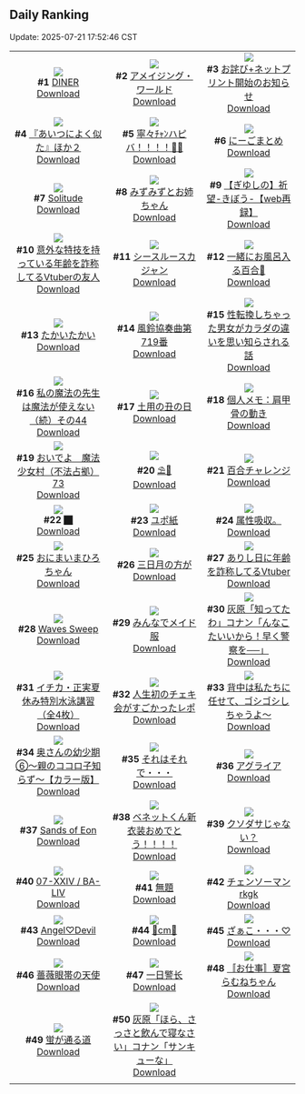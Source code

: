 ## Daily Ranking
Update: 2025-07-21 17:52:46 CST

|      |      |      |
| :----: | :----: | :----: |
| ![](https://i.pixiv.re/c/240x480/img-master/img/2025/07/19/00/00/14/132845706_p0_master1200.jpg)<br>**#1** [DINER](https://www.pixiv.net/artworks/132845706)<br>[Download](https://i.pixiv.re/img-original/img/2025/07/19/00/00/14/132845706_p0.png) | ![](https://i.pixiv.re/c/240x480/img-master/img/2025/07/19/19/31/19/132873598_p0_master1200.jpg)<br>**#2** [アメイジング・ワールド](https://www.pixiv.net/artworks/132873598)<br>[Download](https://i.pixiv.re/img-original/img/2025/07/19/19/31/19/132873598_p0.jpg) | ![](https://i.pixiv.re/c/240x480/img-master/img/2025/07/19/11/16/10/132859607_p0_master1200.jpg)<br>**#3** [お詫び+ネットプリント開始のお知らせ](https://www.pixiv.net/artworks/132859607)<br>[Download](https://i.pixiv.re/img-original/img/2025/07/19/11/16/10/132859607_p0.png) |
| ![](https://i.pixiv.re/c/240x480/img-master/img/2025/07/20/22/28/56/132922491_p0_master1200.jpg)<br>**#4** [『あいつによく似た』ほか２](https://www.pixiv.net/artworks/132922491)<br>[Download](https://i.pixiv.re/img-original/img/2025/07/20/22/28/56/132922491_p0.jpg) | ![](https://i.pixiv.re/c/240x480/img-master/img/2025/07/20/00/00/23/132885179_p0_master1200.jpg)<br>**#5** [寧々ﾁｬﾝハピバ！！！！🎂🎉](https://www.pixiv.net/artworks/132885179)<br>[Download](https://i.pixiv.re/img-original/img/2025/07/20/00/00/23/132885179_p0.jpg) | ![](https://i.pixiv.re/c/240x480/img-master/img/2025/07/19/00/11/11/132846662_p0_master1200.jpg)<br>**#6** [にーごまとめ](https://www.pixiv.net/artworks/132846662)<br>[Download](https://i.pixiv.re/img-original/img/2025/07/19/00/11/11/132846662_p0.jpg) |
| ![](https://i.pixiv.re/c/240x480/img-master/img/2025/07/19/00/03/14/132846215_p0_master1200.jpg)<br>**#7** [Solitude](https://www.pixiv.net/artworks/132846215)<br>[Download](https://i.pixiv.re/img-original/img/2025/07/19/00/03/14/132846215_p0.jpg) | ![](https://i.pixiv.re/c/240x480/img-master/img/2025/07/19/00/13/20/132846753_p0_master1200.jpg)<br>**#8** [みずみずとお姉ちゃん](https://www.pixiv.net/artworks/132846753)<br>[Download](https://i.pixiv.re/img-original/img/2025/07/19/00/13/20/132846753_p0.jpg) | ![](https://i.pixiv.re/c/240x480/img-master/img/2025/07/20/00/00/23/132885180_p0_master1200.jpg)<br>**#9** [【ぎゆしの】祈望-きぼう-【web再録】](https://www.pixiv.net/artworks/132885180)<br>[Download](https://i.pixiv.re/img-original/img/2025/07/20/00/00/23/132885180_p0.png) |
| ![](https://i.pixiv.re/c/240x480/img-master/img/2025/07/19/21/01/55/132877194_p0_master1200.jpg)<br>**#10** [意外な特技を持っている年齢を詐称してるVtuberの友人](https://www.pixiv.net/artworks/132877194)<br>[Download](https://i.pixiv.re/img-original/img/2025/07/19/21/01/55/132877194_p0.png) | ![](https://i.pixiv.re/c/240x480/img-master/img/2025/07/19/00/00/21/132845768_p0_master1200.jpg)<br>**#11** [シースルースカジャン](https://www.pixiv.net/artworks/132845768)<br>[Download](https://i.pixiv.re/img-original/img/2025/07/19/00/00/21/132845768_p0.jpg) | ![](https://i.pixiv.re/c/240x480/img-master/img/2025/07/20/00/29/39/132886829_p0_master1200.jpg)<br>**#12** [一緒にお風呂入る百合🛀](https://www.pixiv.net/artworks/132886829)<br>[Download](https://i.pixiv.re/img-original/img/2025/07/20/00/29/39/132886829_p0.jpg) |
| ![](https://i.pixiv.re/c/240x480/img-master/img/2025/07/19/21/08/02/132877456_p0_master1200.jpg)<br>**#13** [たかいたかい](https://www.pixiv.net/artworks/132877456)<br>[Download](https://i.pixiv.re/img-original/img/2025/07/19/21/08/02/132877456_p0.jpg) | ![](https://i.pixiv.re/c/240x480/img-master/img/2025/07/19/18/59/08/132872332_p0_master1200.jpg)<br>**#14** [風鈴協奏曲第719番](https://www.pixiv.net/artworks/132872332)<br>[Download](https://i.pixiv.re/img-original/img/2025/07/19/18/59/08/132872332_p0.jpg) | ![](https://i.pixiv.re/c/240x480/img-master/img/2025/07/20/00/01/19/132885399_p0_master1200.jpg)<br>**#15** [性転換しちゃった男女がカラダの違いを思い知らされる話](https://www.pixiv.net/artworks/132885399)<br>[Download](https://i.pixiv.re/img-original/img/2025/07/20/00/01/19/132885399_p0.jpg) |
| ![](https://i.pixiv.re/c/240x480/img-master/img/2025/07/20/00/01/14/132885383_p0_master1200.jpg)<br>**#16** [私の魔法の先生は魔法が使えない（続）その44](https://www.pixiv.net/artworks/132885383)<br>[Download](https://i.pixiv.re/img-original/img/2025/07/20/00/01/14/132885383_p0.jpg) | ![](https://i.pixiv.re/c/240x480/img-master/img/2025/07/19/12/42/19/132861875_p0_master1200.jpg)<br>**#17** [土用の丑の日](https://www.pixiv.net/artworks/132861875)<br>[Download](https://i.pixiv.re/img-original/img/2025/07/19/12/42/19/132861875_p0.jpg) | ![](https://i.pixiv.re/c/240x480/img-master/img/2025/07/19/06/00/10/132853802_p0_master1200.jpg)<br>**#18** [個人メモ：肩甲骨の動き](https://www.pixiv.net/artworks/132853802)<br>[Download](https://i.pixiv.re/img-original/img/2025/07/19/06/00/10/132853802_p0.jpg) |
| ![](https://i.pixiv.re/c/240x480/img-master/img/2025/07/19/18/38/38/132871691_p0_master1200.jpg)<br>**#19** [おいでよ　魔法少女村（不法占拠）73](https://www.pixiv.net/artworks/132871691)<br>[Download](https://i.pixiv.re/img-original/img/2025/07/19/18/38/38/132871691_p0.png) | ![](https://i.pixiv.re/c/240x480/img-master/img/2025/07/19/00/00/11/132845672_p0_master1200.jpg)<br>**#20** [⛱🌊](https://www.pixiv.net/artworks/132845672)<br>[Download](https://i.pixiv.re/img-original/img/2025/07/19/00/00/11/132845672_p0.jpg) | ![](https://i.pixiv.re/c/240x480/img-master/img/2025/07/20/00/00/11/132885074_p0_master1200.jpg)<br>**#21** [百合チャレンジ](https://www.pixiv.net/artworks/132885074)<br>[Download](https://i.pixiv.re/img-original/img/2025/07/20/00/00/11/132885074_p0.png) |
| ![](https://i.pixiv.re/c/240x480/img-master/img/2025/07/19/21/48/47/132879193_p0_master1200.jpg)<br>**#22** [⬛︎](https://www.pixiv.net/artworks/132879193)<br>[Download](https://i.pixiv.re/img-original/img/2025/07/19/21/48/47/132879193_p0.jpg) | ![](https://i.pixiv.re/c/240x480/img-master/img/2025/07/19/18/46/06/132871935_p0_master1200.jpg)<br>**#23** [ユポ紙](https://www.pixiv.net/artworks/132871935)<br>[Download](https://i.pixiv.re/img-original/img/2025/07/19/18/46/06/132871935_p0.png) | ![](https://i.pixiv.re/c/240x480/img-master/img/2025/07/19/14/26/43/132864332_p0_master1200.jpg)<br>**#24** [属性吸収。](https://www.pixiv.net/artworks/132864332)<br>[Download](https://i.pixiv.re/img-original/img/2025/07/19/14/26/43/132864332_p0.jpg) |
| ![](https://i.pixiv.re/c/240x480/img-master/img/2025/07/19/00/07/11/132846461_p0_master1200.jpg)<br>**#25** [おにまいまひろちゃん](https://www.pixiv.net/artworks/132846461)<br>[Download](https://i.pixiv.re/img-original/img/2025/07/19/00/07/11/132846461_p0.png) | ![](https://i.pixiv.re/c/240x480/img-master/img/2025/07/19/11/46/14/132860291_p0_master1200.jpg)<br>**#26** [三日月の方が](https://www.pixiv.net/artworks/132860291)<br>[Download](https://i.pixiv.re/img-original/img/2025/07/19/11/46/14/132860291_p0.png) | ![](https://i.pixiv.re/c/240x480/img-master/img/2025/07/20/21/30/43/132919932_p0_master1200.jpg)<br>**#27** [ありし日に年齢を詐称してるVtuber](https://www.pixiv.net/artworks/132919932)<br>[Download](https://i.pixiv.re/img-original/img/2025/07/20/21/30/43/132919932_p0.png) |
| ![](https://i.pixiv.re/c/240x480/img-master/img/2025/07/20/02/04/00/132888717_p0_master1200.jpg)<br>**#28** [Waves Sweep](https://www.pixiv.net/artworks/132888717)<br>[Download](https://i.pixiv.re/img-original/img/2025/07/20/02/04/00/132888717_p0.png) | ![](https://i.pixiv.re/c/240x480/img-master/img/2025/07/19/00/31/59/132847535_p0_master1200.jpg)<br>**#29** [みんなでメイド服](https://www.pixiv.net/artworks/132847535)<br>[Download](https://i.pixiv.re/img-original/img/2025/07/19/00/31/59/132847535_p0.jpg) | ![](https://i.pixiv.re/c/240x480/img-master/img/2025/07/19/17/44/44/132869771_p0_master1200.jpg)<br>**#30** [灰原「知ってたわ」コナン「んなこたいいから！早く警察を──」](https://www.pixiv.net/artworks/132869771)<br>[Download](https://i.pixiv.re/img-original/img/2025/07/19/17/44/44/132869771_p0.jpg) |
| ![](https://i.pixiv.re/c/240x480/img-master/img/2025/07/20/08/00/04/132895839_p0_master1200.jpg)<br>**#31** [イチカ・正実夏休み特別水泳講習（全4枚）](https://www.pixiv.net/artworks/132895839)<br>[Download](https://i.pixiv.re/img-original/img/2025/07/20/08/00/04/132895839_p0.jpg) | ![](https://i.pixiv.re/c/240x480/img-master/img/2025/07/20/00/01/53/132885476_p0_master1200.jpg)<br>**#32** [人生初のチェキ会がすごかったレポ](https://www.pixiv.net/artworks/132885476)<br>[Download](https://i.pixiv.re/img-original/img/2025/07/20/00/01/53/132885476_p0.jpg) | ![](https://i.pixiv.re/c/240x480/img-master/img/2025/07/20/01/15/47/132888428_p0_master1200.jpg)<br>**#33** [背中は私たちに任せて、ゴシゴシしちゃうよ〜](https://www.pixiv.net/artworks/132888428)<br>[Download](https://i.pixiv.re/img-original/img/2025/07/20/01/15/47/132888428_p0.jpg) |
| ![](https://i.pixiv.re/c/240x480/img-master/img/2025/07/19/00/00/09/132845654_p0_master1200.jpg)<br>**#34** [奥さんの幼少期⑥〜親のココロ子知らず〜【カラー版】](https://www.pixiv.net/artworks/132845654)<br>[Download](https://i.pixiv.re/img-original/img/2025/07/19/00/00/09/132845654_p0.jpg) | ![](https://i.pixiv.re/c/240x480/img-master/img/2025/07/20/00/00/19/132885148_p0_master1200.jpg)<br>**#35** [それはそれで・・・](https://www.pixiv.net/artworks/132885148)<br>[Download](https://i.pixiv.re/img-original/img/2025/07/20/00/00/19/132885148_p0.jpg) | ![](https://i.pixiv.re/c/240x480/img-master/img/2025/07/19/20/01/41/132874809_p0_master1200.jpg)<br>**#36** [アグライア](https://www.pixiv.net/artworks/132874809)<br>[Download](https://i.pixiv.re/img-original/img/2025/07/19/20/01/41/132874809_p0.jpg) |
| ![](https://i.pixiv.re/c/240x480/img-master/img/2025/07/19/10/21/19/132858454_p0_master1200.jpg)<br>**#37** [Sands of Eon](https://www.pixiv.net/artworks/132858454)<br>[Download](https://i.pixiv.re/img-original/img/2025/07/19/10/21/19/132858454_p0.png) | ![](https://i.pixiv.re/c/240x480/img-master/img/2025/07/19/19/30/27/132873570_p0_master1200.jpg)<br>**#38** [ベネットくん新衣装おめでとう！！！！](https://www.pixiv.net/artworks/132873570)<br>[Download](https://i.pixiv.re/img-original/img/2025/07/19/19/30/27/132873570_p0.jpg) | ![](https://i.pixiv.re/c/240x480/img-master/img/2025/07/19/06/08/52/132853957_p0_master1200.jpg)<br>**#39** [クソダサじゃない？](https://www.pixiv.net/artworks/132853957)<br>[Download](https://i.pixiv.re/img-original/img/2025/07/19/06/08/52/132853957_p0.png) |
| ![](https://i.pixiv.re/c/240x480/img-master/img/2025/07/19/00/04/46/132846330_p0_master1200.jpg)<br>**#40** [07-ⅩⅩⅣ / BA-LⅣ](https://www.pixiv.net/artworks/132846330)<br>[Download](https://i.pixiv.re/img-original/img/2025/07/19/00/04/46/132846330_p0.png) | ![](https://i.pixiv.re/c/240x480/img-master/img/2025/07/19/20/13/28/132875211_p0_master1200.jpg)<br>**#41** [無題](https://www.pixiv.net/artworks/132875211)<br>[Download](https://i.pixiv.re/img-original/img/2025/07/19/20/13/28/132875211_p0.jpg) | ![](https://i.pixiv.re/c/240x480/img-master/img/2025/07/19/21/28/45/132878317_p0_master1200.jpg)<br>**#42** [チェンソーマン rkgk](https://www.pixiv.net/artworks/132878317)<br>[Download](https://i.pixiv.re/img-original/img/2025/07/19/21/28/45/132878317_p0.jpg) |
| ![](https://i.pixiv.re/c/240x480/img-master/img/2025/07/20/00/00/20/132885150_p0_master1200.jpg)<br>**#43** [Angel♡Devil](https://www.pixiv.net/artworks/132885150)<br>[Download](https://i.pixiv.re/img-original/img/2025/07/20/00/00/20/132885150_p0.jpg) | ![](https://i.pixiv.re/c/240x480/img-master/img/2025/07/19/21/16/22/132877799_p0_master1200.jpg)<br>**#44** [🖤cm🩷](https://www.pixiv.net/artworks/132877799)<br>[Download](https://i.pixiv.re/img-original/img/2025/07/19/21/16/22/132877799_p0.png) | ![](https://i.pixiv.re/c/240x480/img-master/img/2025/07/20/00/00/18/132885139_p0_master1200.jpg)<br>**#45** [ざぁこ・・・♡](https://www.pixiv.net/artworks/132885139)<br>[Download](https://i.pixiv.re/img-original/img/2025/07/20/00/00/18/132885139_p0.jpg) |
| ![](https://i.pixiv.re/c/240x480/img-master/img/2025/07/20/00/00/11/132885069_p0_master1200.jpg)<br>**#46** [薔薇眼帯の天使](https://www.pixiv.net/artworks/132885069)<br>[Download](https://i.pixiv.re/img-original/img/2025/07/20/00/00/11/132885069_p0.jpg) | ![](https://i.pixiv.re/c/240x480/img-master/img/2025/07/19/01/12/18/132848910_p0_master1200.jpg)<br>**#47** [一日警长](https://www.pixiv.net/artworks/132848910)<br>[Download](https://i.pixiv.re/img-original/img/2025/07/19/01/12/18/132848910_p0.jpg) | ![](https://i.pixiv.re/c/240x480/img-master/img/2025/07/19/20/23/21/132875548_p0_master1200.jpg)<br>**#48** [〚お仕事〛夏宮らむねちゃん](https://www.pixiv.net/artworks/132875548)<br>[Download](https://i.pixiv.re/img-original/img/2025/07/19/20/23/21/132875548_p0.jpg) |
| ![](https://i.pixiv.re/c/240x480/img-master/img/2025/07/19/17/22/29/132869120_p0_master1200.jpg)<br>**#49** [蛍が通る道](https://www.pixiv.net/artworks/132869120)<br>[Download](https://i.pixiv.re/img-original/img/2025/07/19/17/22/29/132869120_p0.jpg) | ![](https://i.pixiv.re/c/240x480/img-master/img/2025/07/20/16/46/38/132909073_p0_master1200.jpg)<br>**#50** [灰原「ほら、さっさと飲んで寝なさい」コナン「サンキューな」](https://www.pixiv.net/artworks/132909073)<br>[Download](https://i.pixiv.re/img-original/img/2025/07/20/16/46/38/132909073_p0.jpg) |
|      |
